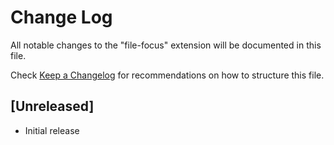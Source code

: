 # Change Log

All notable changes to the "file-focus" extension will be documented in this file.

Check [Keep a Changelog](http://keepachangelog.com/) for recommendations on how to structure this file.

## [Unreleased]

- Initial release